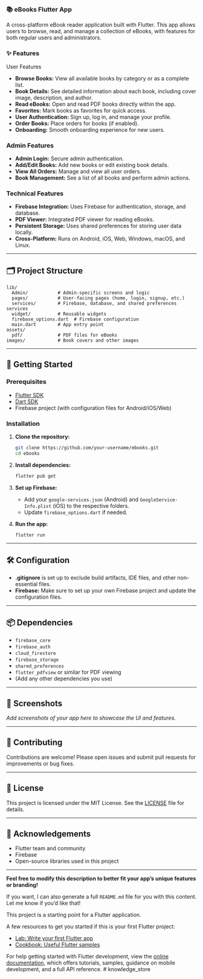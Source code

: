 ### 📚 eBooks Flutter App

A cross-platform eBook reader application built with Flutter. This app allows users to browse, read, and manage a collection of eBooks, with features for both regular users and administrators.




### ✨ Features

 User Features
- **Browse Books:** View all available books by category or as a complete list.
- **Book Details:** See detailed information about each book, including cover image, description, and author.
- **Read eBooks:** Open and read PDF books directly within the app.
- **Favorites:** Mark books as favorites for quick access.
- **User Authentication:** Sign up, log in, and manage your profile.
- **Order Books:** Place orders for books (if enabled).
- **Onboarding:** Smooth onboarding experience for new users.

### Admin Features
- **Admin Login:** Secure admin authentication.
- **Add/Edit Books:** Add new books or edit existing book details.
- **View All Orders:** Manage and view all user orders.
- **Book Management:** See a list of all books and perform admin actions.

### Technical Features
- **Firebase Integration:** Uses Firebase for authentication, storage, and database.
- **PDF Viewer:** Integrated PDF viewer for reading eBooks.
- **Persistent Storage:** Uses shared preferences for storing user data locally.
- **Cross-Platform:** Runs on Android, iOS, Web, Windows, macOS, and Linux.

---

## 🗂️ Project Structure

```
lib/
  Admin/           # Admin-specific screens and logic
  pages/           # User-facing pages (home, login, signup, etc.)
  services/        # Firebase, database, and shared preferences services
  widget/          # Reusable widgets
  firebase_options.dart  # Firebase configuration
  main.dart        # App entry point
assets/
  pdf/             # PDF files for eBooks
images/            # Book covers and other images
```

---

## 🚀 Getting Started

### Prerequisites

- [Flutter SDK](https://flutter.dev/docs/get-started/install)
- [Dart SDK](https://dart.dev/get-dart)
- Firebase project (with configuration files for Android/iOS/Web)

### Installation

1. **Clone the repository:**
   ```sh
   git clone https://github.com/your-username/ebooks.git
   cd ebooks
   ```

2. **Install dependencies:**
   ```sh
   flutter pub get
   ```

3. **Set up Firebase:**
   - Add your `google-services.json` (Android) and `GoogleService-Info.plist` (iOS) to the respective folders.
   - Update `firebase_options.dart` if needed.

4. **Run the app:**
   ```sh
   flutter run
   ```

---

## 🛠️ Configuration

- **.gitignore** is set up to exclude build artifacts, IDE files, and other non-essential files.
- **Firebase:** Make sure to set up your own Firebase project and update the configuration files.

---

## 📦 Dependencies

- `firebase_core`
- `firebase_auth`
- `cloud_firestore`
- `firebase_storage`
- `shared_preferences`
- `flutter_pdfview` or similar for PDF viewing
- (Add any other dependencies you use)

---

## 📸 Screenshots

_Add screenshots of your app here to showcase the UI and features._

---

## 🤝 Contributing

Contributions are welcome! Please open issues and submit pull requests for improvements or bug fixes.

---

## 📄 License

This project is licensed under the MIT License. See the [LICENSE](LICENSE) file for details.

---

## 🙏 Acknowledgements

- Flutter team and community
- Firebase
- Open-source libraries used in this project

---

**Feel free to modify this description to better fit your app’s unique features or branding!**

If you want, I can also generate a full `README.md` file for you with this content. Let me know if you’d like that!

This project is a starting point for a Flutter application.

A few resources to get you started if this is your first Flutter project:

- [Lab: Write your first Flutter app](https://docs.flutter.dev/get-started/codelab)
- [Cookbook: Useful Flutter samples](https://docs.flutter.dev/cookbook)

For help getting started with Flutter development, view the
[online documentation](https://docs.flutter.dev/), which offers tutorials,
samples, guidance on mobile development, and a full API reference.
#   k n o w l e d g e _ s t o r e 
 
 
